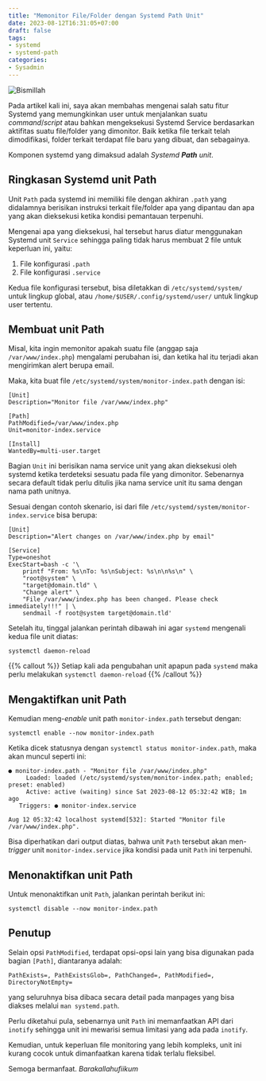 ```yaml
---
title: "Memonitor File/Folder dengan Systemd Path Unit"
date: 2023-08-12T16:31:05+07:00
draft: false
tags:
- systemd
- systemd-path
categories:
- Sysadmin
---
```


![Bismillah](/images/bismillah-2.png#center)

Pada artikel kali ini, saya akan membahas mengenai salah satu fitur Systemd yang memungkinkan user untuk menjalankan suatu _command_/_script_ atau bahkan mengeksekusi Systemd Service berdasarkan aktifitas suatu file/folder yang dimonitor. Baik ketika file terkait telah dimodifikasi, folder terkait terdapat file baru yang dibuat, dan sebagainya.

Komponen systemd yang dimaksud adalah _Systemd **Path** unit_.

## Ringkasan Systemd unit Path

Unit `Path` pada systemd ini memiliki file dengan akhiran `.path` yang didalamnya berisikan instruksi terkait file/folder apa yang dipantau dan apa yang akan dieksekusi ketika kondisi pemantauan terpenuhi.

Mengenai apa yang dieksekusi, hal tersebut harus diatur menggunakan Systemd unit `Service` sehingga paling tidak harus membuat 2 file untuk keperluan ini, yaitu:

1. File konfigurasi `.path`
2. File konfigurasi `.service`

Kedua file konfigurasi tersebut, bisa diletakkan di `/etc/systemd/system/` untuk lingkup global, atau `/home/$USER/.config/systemd/user/` untuk lingkup user tertentu.

## Membuat unit Path

Misal, kita ingin memonitor apakah suatu file (anggap saja `/var/www/index.php`) mengalami perubahan isi, dan ketika hal itu terjadi akan mengirimkan alert berupa email.

Maka, kita buat file `/etc/systemd/system/monitor-index.path` dengan isi:

```systemd
[Unit]
Description="Monitor file /var/www/index.php"

[Path]
PathModified=/var/www/index.php
Unit=monitor-index.service

[Install]
WantedBy=multi-user.target
```

Bagian `Unit` ini berisikan nama service unit yang akan dieksekusi oleh systemd ketika terdeteksi sesuatu pada file yang dimonitor. Sebenarnya secara default tidak perlu ditulis jika nama service unit itu sama dengan nama path unitnya.

Sesuai dengan contoh skenario, isi dari file `/etc/systemd/system/monitor-index.service` bisa berupa:
```systemd
[Unit]
Description="Alert changes on /var/www/index.php by email"

[Service]
Type=oneshot
ExecStart=bash -c '\
    printf "From: %s\nTo: %s\nSubject: %s\n\n%s\n" \
    "root@system" \
    "target@domain.tld" \
    "Change alert" \
    "File /var/www/index.php has been changed. Please check immediately!!!" | \
    sendmail -f root@system target@domain.tld'
```

Setelah itu, tinggal jalankan perintah dibawah ini agar `systemd` mengenali kedua file unit diatas:
```
systemctl daemon-reload
```

{{% callout %}}
Setiap kali ada pengubahan unit apapun pada `systemd` maka perlu melakukan `systemctl daemon-reload`
{{% /callout %}}

## Mengaktifkan unit Path

Kemudian meng-_enable_ unit path `monitor-index.path` tersebut dengan:

```
systemctl enable --now monitor-index.path
```

Ketika dicek statusnya dengan `systemctl status monitor-index.path`, maka akan muncul seperti ini:
```
● monitor-index.path - "Monitor file /var/www/index.php"
     Loaded: loaded (/etc/systemd/system/monitor-index.path; enabled; preset: enabled)
     Active: active (waiting) since Sat 2023-08-12 05:32:42 WIB; 1m ago
   Triggers: ● monitor-index.service

Aug 12 05:32:42 localhost systemd[532]: Started "Monitor file /var/www/index.php".
```

Bisa diperhatikan dari output diatas, bahwa unit `Path` tersebut akan men-_trigger_ unit `monitor-index.service` jika kondisi pada unit `Path` ini terpenuhi.

## Menonaktifkan unit Path

Untuk menonaktifkan unit `Path`, jalankan perintah berikut ini:

```
systemctl disable --now monitor-index.path
```

## Penutup

Selain opsi `PathModified`, terdapat opsi-opsi lain yang bisa digunakan pada bagian `[Path]`, diantaranya adalah:

```
PathExists=, PathExistsGlob=, PathChanged=, PathModified=, DirectoryNotEmpty=
```

yang seluruhnya bisa dibaca secara detail pada manpages yang bisa diakses melalui `man systemd.path`.

Perlu diketahui pula, sebenarnya unit `Path` ini memanfaatkan API dari `inotify` sehingga unit ini mewarisi semua limitasi yang ada pada `inotify`.

Kemudian, untuk keperluan file monitoring yang lebih kompleks, unit ini kurang cocok untuk dimanfaatkan karena tidak terlalu fleksibel.


Semoga bermanfaat. _Barakallahufiikum_
